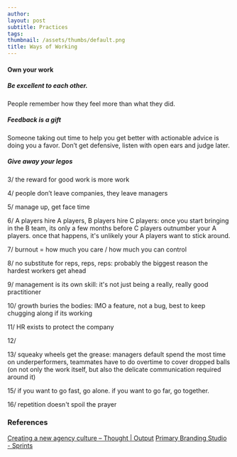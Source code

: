 ```yaml
---
author: 
layout: post
subtitle: Practices
tags: 
thumbnail: /assets/thumbs/default.png
title: Ways of Working
---
```


#### Own your work

##### Be excellent to each other. 
People remember how they feel more than what they did. 
##### Feedback is a gift
Someone taking out time to help you get better with actionable advice is doing you a favor. Don’t get defensive, listen with open ears and judge later.
##### Give away your legos

3/ the reward for good work is more work

4/ people don’t leave companies, they leave managers

5/ manage up, get face time

6/ A players hire A players, B players hire C players: once you start bringing in the B team, its only a few months before C players outnumber your A players. once that happens, it's unlikely your A players want to stick around.

7/ burnout = how much you care / how much you can control

8/ no substitute for reps, reps, reps: probably the biggest reason the hardest workers get ahead

9/ management is its own skill: it's not just being a really, really good practitioner

10/ growth buries the bodies: IMO a feature, not a bug, best to keep chugging along if its working

11/ HR exists to protect the company

12/ 

13/ squeaky wheels get the grease: managers default spend the most time on underperformers, teammates have to do overtime to cover dropped balls (on not only the work itself, but also the delicate communication required around it)



15/ if you want to go fast, go alone. if you want to go far, go together.

16/ repetition doesn't spoil the prayer
### References
[Creating a new agency culture – Thought | Output](https://www.studio-output.com/thought/creating-a-new-agency-culture/) 
[Primary Branding Studio - Sprints](https://primary.studio/sprints/)
